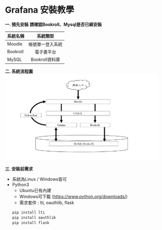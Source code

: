 # Grafana 安裝教學
**一. 預先安裝
請確認Bookroll、Mysql是否已經安裝**

系統名稱       | 系統類型           | 
--------------|:-----------------:|
Moodle        | 帳號單一登入系統   |  
Bookroll      | 電子書平台        |  
MySQL         | Bookroll資料庫    | 

**二. 系統流程圖**
![image](https://github.com/CH-KANG/Grafana/blob/master/flow_chart.png)

**三. 安裝前需求**
* 系統為Linux / Windows皆可
* Python3
  * Ubuntu已有內建
  * Windows可下載 (https://www.python.org/downloads/)
  * 需求套件 : lti, oauthlib, flask
   ```python
   pip install lti
   pip install oauthlib
   pip install flask
   ```
